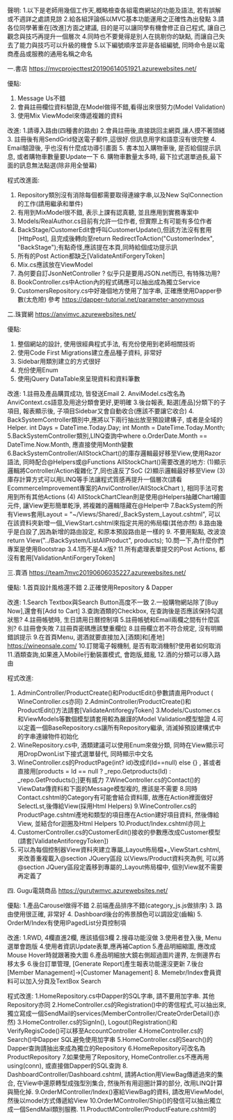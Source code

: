 ﻿聲明:
1.以下是老師用幾個工作天,概略檢查各組電商網站的功能及語法, 若有誤解或不週詳之處請見諒
2.給各組評論係以MVC基本功能運用之正確性為出發點
3.請各位同學著重在[改進]方面之建議, 目的是可以讓同學有機會修正自己程式, 讓自己觀念與技巧再提升一個層次
4.同時也不要覺得是別人在挑剔你的缺點, 而讓自己失去了能力與技巧可以升級的機會
5.以下編號順序並非是各組編號, 同時命令是以電商產品或服務的通用名稱之命名

一.書店
https://mvcprojecttest20190614051921.azurewebsites.net/

優點:
1. Message Us不錯
2. 會員註冊欄位資料驗證,在Model做得不錯,看得出來很努力(Model Validation)
3. 使用Mix ViewModel來傳遞複雜的資料

改進:
1.請導入路由(四種書的路由)
2.會員註冊後,直接跳回主網頁,讓人摸不著頭緒
3. 註冊後有用SendGrid發送電子郵件,這很好.但訊息用字和語意沒有很完整
4. Email驗證後, 乎也沒有什麼成功導引畫面
5. 書本加入購物車後, 是否給個提示訊息, 或者購物車數量要Update一下
6. 購物車數量太多時, 最下拉式選單過長,最下面的訊息無法點選(除非用全螢幕)


程式改進面:
1. Repository類別沒有消除每個都需要取得連線字串,以及New SqlConnection的工作(請用繼承和單件)
2. 有用到MixModel很不錯, 表示上課有認真聽, 並且應用到實務專案中
3. Models/RealAuthor.cs目前有允許一位作者, 但實際上有可能有多位作者
4. BackStage/CustomerEdit會呼叫CustomerUpdate(),但該方法沒有套用[HttpPost], 且完成後轉向至return RedirectToAction("CustomerIndex", "BackStage");有點奇怪,應該提在本頁,同時給個成功提示訊
5. 所有的Post Action都缺乏[ValidateAntiForgeryToken]
6. Mix.cs應該放在ViewModel
7. 為何要自訂JsonNetController ? 似乎只是要用JSON.net而已, 有特殊功用?
8. BookController.cs中Action內的程式碼應可以抽出成為獨立Service
9. CustomersRepository.cs中好幾個地方使用了加字串, 正確應使用Dapper參數(太危險)
參考 https://dapper-tutorial.net/parameter-anonymous

二.珠寶網
https://anvimvc.azurewebsites.net/

優點:
1. 整個網站的設計, 使用很經典程式手法, 有充份使用到老師相關技術
2. 使用Code First Migrations建立產品種子資料, 非常好
3. Sidebar用類別建立的方式很好
4. 充份使用Enum
5. 使用jQuery DataTable來呈現資料和資料筆數


改進:
1.註冊及產品購買成功, 皆發送Email
2. AnviModel.cs改名為AnviContext.cs語意及用途分類會更好,更明確
3.後台報表, 點選[產品]分類下的子項目, 報表顯示後, 子項目Sidebar又會自動收合(應該不要讓它收合)
4. BackSystemController類別中,應將以下兩行抽出放至預設建構子, 或者是全域的Helper.
	int Days = DateTime.Today.Day;
	int Month = DateTime.Today.Month;
5.BackSystemController類別,LINQ查詢中where o.OrderDate.Month == DateTime.Now.Month, 應直接使用Month變數
6.BackSystemController/AllStockChart()的庫存邏輯最好移至View,使用Razor語法, 同時配合@Helpers或@Functions
AllStockChart()需要改進的地方:
(1)顯示邏輯將Controller/Action複雜化了,同也違反了SoC
(2)顯示邏輯最好移至View
(3)庫存計算方式可以用LINQ等手法讓程式質感再提升一個層次(請看EcommerceImprovement專案的AnviController/AllStockChart ), 相同手法可套用到所有其他Actions
(4) AllStockChartClean則是使用@Helpers抽離Chart繪圖元件, 讓View更形簡單乾淨, 將複雜的邏輯隱藏在@Helper中
7.BackSystem的所有Views套用Layout = "~/Views/Shared/_BackSystem_Layout.cshtml", 可以在該資料夾新增一個_ViewStart.cshtml來指定共用的佈局檔(其他亦然)
8.路由幾乎是白設了,因為新增的路由設定, 和原本預設路由是一樣的
9. 不要用點點, 改波浪 return View("../BackSystem/ListAllProduct", products);
10.問一下,為什麼你們專案是使用Bootstrap 3.4.1而不是4.x版?
11.所有處理表單提交的Post Actions, 都沒有套用[ValidationAntiForgeryToken]



三.賣酒
https://team7mvc20190606035227.azurewebsites.net/

優點:
1.首頁設計風格還不錯
2.正確使用Repository & Dapper

改進:
1.Search Textbox與Search Button高度不一致
2.一般購物網站除了[Buy Now],還會有[Add to Cart]
3.查詢酒類的Checkbox, 在查詢後是否應該保持勾選狀態?
4.註冊帳號時, 生日請用日曆控制項
5.註冊帳號和Email兩欄之間有什麼區別?
6.註冊會失敗
7.註冊頁密碼應該雙重欄位
8.註冊欄立若不符合規定, 沒有明顯錯誤提示
9.在首頁Menu, 選酒就要直接加入[酒類]和[產地]
  https://wineonsale.com/
10.訂閱電子報機制, 是否有取消機制?使用者如何取消
11.酒類查詢,如果進入Mobile行動裝置模式, 會跑版,錯亂
12.酒的分類可以導入路由

程式改進:
1. AdminController/ProductCreate()和ProductEdit()參數請直用Product ( WineController.cs亦同)
2.AdminController/ProductCreate()和ProductEdit()方法請套[ValidateAntiforegyToken]
3.Models/Customer.cs和ViewModels等數個模型請套用較為嚴謹的Model Validation模型驗證
4.可以定義一個BaseRepository.cs讓所有Repository繼承, 消滅掉預設建構式中的字串連線物件初始化
5. WineRepository.cs中, 酒類建議可以使用Enum來做分類, 同時在View顯示可用DropDwonList下接式選單替代, 同時顯示中文名
6. WineController.cs的ProductPage(int? id)改成if(Id==null) else {} , 甚或者直接用[products = Id == null ? _repo.Getproducts(Id) : _repo.GetProducts();]更有威力
7.WineController.cs的Contact()的ViewData傳資料和下面的Message模型複的, 應該是不需要
8.同時Contact.cshtml的Category有可能會結合資料庫, 故應在Action裡面做好SelectLst,後傳給View(採用Html Helpers)
9.WineController.cs的ProductPage.cshtml產地和類型的項目應在Action建好項目資料, 然後傳給View, 並結合for迴圈及Html Helpers
10.Product/Index.cshtml亦同上
11. CustomerController.cs的CustomerEdit()接收的參數應改成Customer模型(請套[ValidateAntiforegyToken])
12. 可以為每個控制器View資料夾建立專屬_Layout佈局檔+_ViewStart.cshtml, 來改善重複載入@section JQuery區段
    以Views/Product資料夾為例, 可以將@section JQuery區段定義移到專屬的_Layout佈局檔中, 個別View就不需要再定義了


四. Gugu電競商品
https://gurutwmvc.azurewebsites.net/


優點:
1.產品Carousel做得不錯
2.前端產品排序不錯(category_js.js做排序)
3. 路由使用很正確, 非常好
4. Dashboard後台的佈景顏色可以調設定(齒輪)
5. OrderM/Index有使用IPagedList分頁控制項

改進:
1.RWD, 4欄直進2欄, 應該插個3欄
2.搜尋功能沒做
3.使用者登入後, Menu選單會跑版
4.使用者資訊Update表單,應再補Caption
5.產品明細縮圖, 應改成Mouse Hover時就跟著換大圖
6.產品明細放大鏡右側超過圖片邊界, 左側邊界右移太多
6.後台訂單管理, [Generate Report]產生報表功能還沒更新
7.後台[Member Management]->[Customer Management]
8. Memebr/Index會員資料可以加入分頁及TextBox Search

程式改進:
1.HomeRepository.cs中Dapper的SQL字串, 請不要用加字串. 其他Repository亦同
2.HomeController.cs的Registration()中的寄信程式,可以抽出來, 獨立寫成一個SendMail的services(MemberController/CreateOrderDetail()亦然)
3.HomeController.cs的SignIn(),  Logout()Registration()和VerifyRegisCode()可以移至AccountController
4.HomeController.cs的Search()中Dapper SQL避免使用加字串
5.HomeController.cs的Search()的Dapper查詢請抽出來成為獨立的Repository
6.HomeRepository可改名為ProductRepository
7.如果使用了Repository, HomeController.cs不應再用using(conn), 或直接做Dapper的SQL查詢
8. DashboardController/Dashboard.cshtml, 請將Action用ViewBag傳遞過來的集合, 在View中還原轉型成強型別集合,
    然後所有用迴圈計算的部分, 改用LINQ計算與簡化掉.
9.OrderMController/Index()塞給ViewBag的資料, 請改用ViewModel, 然後以model方式傳遞給View
10.OrderMController/Ship()的發信可以抽出獨立成一個SendMail類別服務.
11.ProductMController/ProductFeature.cshtml的<style>區段,請用@section帶入_Layout, 不要直接寫死在View中
12.所有Controller的Post Action請套用[ValidateAnitForgeryToken]
13.Bbt1專案使用Model Fisrt的.edmx, 但這種模式算是早被拋棄的模式, 請改用Code First來設計

五. 導遊伴遊 (無法註冊,所以無法看)
https://friendtour.azurewebsites.net/

優點:
1.Home/Index高度使用PartialView來簡化View主頁面的設計
2.整個專案註解做得很周詳, 很乾淨

改進:
1.註冊不成功,要有錯誤提示
2.登入不成功,要有錯誤提示
3.可以象徵性導入路由, 例如北部, 中部, 南部, 東部或各縣市
4.可以加上Dashboard後台統計功能


程式改進:
1.所有Repository請直接使用using(conn),不要再new SqlConnection()了
2.所有在Repository中的Model或ViewModel, 請移至Model或ViewModel資料夾
3. Tour/TourDetailByGuide.cshtml 中不要初始化ORM或Repository, 違反SoC關注點分離,這不合規
5. TourController/TourDetailByGuide()中, getTourByDetail應該使用model傳遞就夠了, 不要同時使用ViewData傳遞傳遞相同的東西, 在TourDetailByGuide.cshtml.cshtml亦然
6. 所有Controller的Post Action請套用[ValidateAntiForgeryToken]
7. TourController/TourDetailByGuide.cshtml 中不要做直接呼叫Repository的呼叫, 應在Action先判斷好狀態,然後傳狀態給View就好了( 是因為不知如何一次傳遞多個model緣故?)
8. 可以考慮導入ViewModel, 例如Tour/TourDetailByGuide.cshtml中呼叫InsertTourOrder(), 傳入參數就可以使用model物件, 同時享用ViewModel原先制定的Model Validation驗證規則
9. Model Validation設定限制條件的同時, 請加上自訂Error的錯誤訊息提示.


六. 募資網
https://catchu.azurewebsites.net/

優點:
1.大量使用Ajax非同步技術
2.Project/EditProject更新資料使用Ajax Form
3.Project/UpdateProject()當成Web API使用, 吐JSON資料給前端
4.大量使用Partial View來簡化設計

改進:
1.導入路由
2.Home/Category?category=休閒路由不夠優化, 可以直接優化成Home/Category/休閒
3.Project/project/18路由不夠優化,可以直接優化成Project/18
4.註冊失敗時, 會提示錯誤訊息, 但也把輸入的資料清除,這是不對的
5.註冊時, 年份可輸入達5位數,這是不太OK的
6.贊助時的Email信箱, 能否從會員註冊資料自動帶入
7.贊助人相關資料, 能否保存至會員資料中, 這樣每次贊助就不必用手Key
8.[關於我們]還沒設計

程式改進:
1. HomeController的DbContext的初始化, 請集中在類別的預設建構子中統一建立, 不要在每個Action中初始化(其他控制器亦然)
2. 同時採用上述方式後, 也不需用using(DbConext)來包住, 只需在類別末端統一加上EF的Dispose()方法
    protected override void Dispose(bool disposing)
    {
        db.Dispose();
        base.Dispose(disposing);
    }
3. 所有Controller的Post Action請套用[ValidationAntiForgeryToken]
4. HomeController/search()中Repository初始化,也請集中在類別的預設建構子中統一建立, 不要在每個Action中初始化(其他控制器亦然)
5. Models/ViewModel/EditProject中, Model Vlidation請加上自訂Error的錯誤訊息提示.
6. ProjectController/EditProject中使用了四個Repository, 其實可以考慮使用ViewModel定義4-5個model或集合成員, 然後呼叫一個Repository, 回傳一個ViewModel, 取得所有資料
7. Action呼叫Repository, 但是Action中加上大量的資料判斷邏輯, 將來是否考慮將複雜資料邏輯移至Repository就好, 以簡化Action程式的複雜度
8. UploadRepository的UploadfileToUrl()皆為靜態方法, 但是在多人檔案上傳中有可能同時使用, 資源或變數是否有可能會錯亂? 建議要用lock去鎖定
   可參考https://docs.microsoft.com/zh-tw/dotnet/csharp/language-reference/keywords/lock-statement
9. UserController/userEdit()中,像以下集合資料物件, 可以考慮移至Helpers中的類別
List<SelectListItem> items = new List<SelectListItem>()
{
    new SelectListItem() {Text = "男", Value = "1", Selected = false},
    new SelectListItem() {Text = "女", Value = "2", Selected = false},
    new SelectListItem() {Text = "其他", Value = "3", Selected = false}
};

10.UserController/userDetails()要先判斷id是否等於null,再決定是否要查詢資料庫, 以避免浪費不必要的效能
11.ProjectController和UserController中, 是初始化一個DbContext再傳給Repository, 但是否比較好的作法是直接在Repository內建立DbContext物件
12. Model Validation設定限制條件的同時, 請加上自訂Error的錯誤訊息提示.
13.題外話:想請問本組Model類別檔的產生, 是否用Code First從資料庫產出模型類別檔?
14. Services資料夾中四個類別程式, 無論是傳入的DbContext或自己初始化DbContext, 建議直接在Repository內建立DbContext物件


七. 賣衣服
https://shopmvc.azurewebsites.net/

優點:
1.產品明細的價格Ranger功能不錯
2.大量使用Web API

改進:
1.導入路由
2.註冊帳號成功後, 應該就直接登入,
3.註冊成功後,沒有發送信件給會員
4.產品應該加入[加入購物車], 不能單只有[購買]按鈕

程式改進:
1.https://.../api/dashboardIndex/GetMaster安全性漏洞太大,等於資料大門洞開(其他API亦然)
  參考:https://docs.microsoft.com/zh-tw/aspnet/web-api/overview/security/individual-accounts-in-web-api
2.所有Controller的Post Action請套用[ValidationAntiForgeryToken]
3.Service/ProductService.cs中, DbContext初始化應放到類別的預設建構子中(其他類別亦然)
4.將來是否考慮將複雜資料邏輯和DbContext移至Repository就好, 以簡化叫用端的邏輯(設計的方式與募資網十分神似,二組是否有程式交流?)
5.題外話:想請問本組Model類別檔的產生, 是否用Code First從資料庫產出模型類別檔?
6.如果Repository使用EF的DbContext, 應使用using()包住DbContext,來釋放掉DbContext佔用資源, 要不使用解建構式
C#解建構式 : https://docs.microsoft.com/zh-tw/dotnet/csharp/programming-guide/classes-and-structs/destructors
Huanlin學習筆記-Entity Framework DbContext 物件的生命週期 https://www.huanlintalk.com/2012/12/entity-framework-dbcontext-lifetime-in.html
7.dashboardCategoryController/Index()中共用的類別請放在預設建構子中初始化








